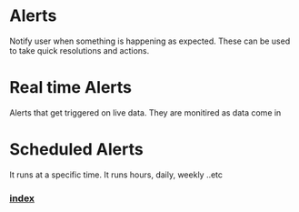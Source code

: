 # Alerts
Notify user when something is happening as expected. These can be used to take quick resolutions and actions.
# Real time Alerts
Alerts that get triggered on live data. They are monitired as data come in

# Scheduled Alerts
It runs at a specific time. It runs hours, daily, weekly ..etc

### [index](index.html)
